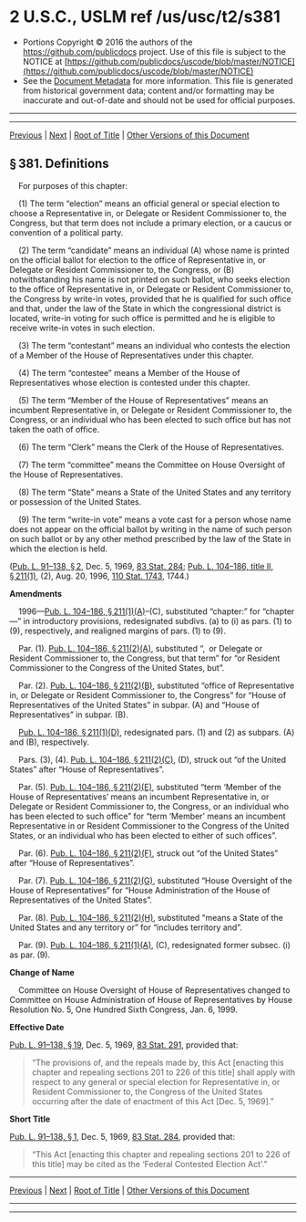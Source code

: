 ---
---

# 2 U.S.C., USLM ref /us/usc/t2/s381

* Portions Copyright © 2016 the authors of the https://github.com/publicdocs project.
  Use of this file is subject to the NOTICE at [https://github.com/publicdocs/uscode/blob/master/NOTICE](https://github.com/publicdocs/uscode/blob/master/NOTICE)
* See the [Document Metadata](././../../../..//README.md) for more information.
  This file is generated from historical government data; content and/or formatting may be inaccurate and out-of-date and should not be used for official purposes.

----------
----------

[Previous](./../../../..//us/usc/t2/ch12/m__us_usc_t2_ch12.md) | [Next](./../../../..//us/usc/t2/ch12/m__us_usc_t2_s382.md) | [Root of Title](./../../../../) | [Other Versions of this Document](https://publicdocs.github.io/go/links?ns=uslm&ref=%2Fus%2Fusc%2Ft2%2Fs381)

## § 381. Definitions

    For purposes of this chapter:

    (1) The term “election” means an official general or special election to choose a Representative in, or Delegate or Resident Commissioner to, the Congress, but that term does not include a primary election, or a caucus or convention of a political party.

    (2) The term “candidate” means an individual (A) whose name is printed on the official ballot for election to the office of Representative in, or Delegate or Resident Commissioner to, the Congress, or (B) notwithstanding his name is not printed on such ballot, who seeks election to the office of Representative in, or Delegate or Resident Commissioner to, the Congress by write-in votes, provided that he is qualified for such office and that, under the law of the State in which the congressional district is located, write-in voting for such office is permitted and he is eligible to receive write-in votes in such election.

    (3) The term “contestant” means an individual who contests the election of a Member of the House of Representatives under this chapter.

    (4) The term “contestee” means a Member of the House of Representatives whose election is contested under this chapter.

    (5) The term “Member of the House of Representatives” means an incumbent Representative in, or Delegate or Resident Commissioner to, the Congress, or an individual who has been elected to such office but has not taken the oath of office.

    (6) The term “Clerk” means the Clerk of the House of Representatives.

    (7) The term “committee” means the Committee on House Oversight of the House of Representatives.

    (8) The term “State” means a State of the United States and any territory or possession of the United States.

    (9) The term “write-in vote” means a vote cast for a person whose name does not appear on the official ballot by writing in the name of such person on such ballot or by any other method prescribed by the law of the State in which the election is held.

([Pub. L. 91–138, § 2][/us/pl/91/138/s2], Dec. 5, 1969, [83 Stat. 284][/us/stat/83/284]; [Pub. L. 104–186, title II, § 211(1)][/us/pl/104/186/s211/1], (2), Aug. 20, 1996, [110 Stat. 1743][/us/stat/110/1743], 1744.)

 __Amendments__ 

    1996—[Pub. L. 104–186, § 211(1)(A)][/us/pl/104/186/s211/1/A]–(C), substituted “chapter:” for “chapter—” in introductory provisions, redesignated subdivs. (a) to (i) as pars. (1) to (9), respectively, and realigned margins of pars. (1) to (9).

    Par. (1). [Pub. L. 104–186, § 211(2)(A)][/us/pl/104/186/s211/2/A], substituted “, or Delegate or Resident Commissioner to, the Congress, but that term” for “or Resident Commissioner to the Congress of the United States, but”.

    Par. (2). [Pub. L. 104–186, § 211(2)(B)][/us/pl/104/186/s211/2/B], substituted “office of Representative in, or Delegate or Resident Commissioner to, the Congress” for “House of Representatives of the United States” in subpar. (A) and “House of Representatives” in subpar. (B).

    [Pub. L. 104–186, § 211(1)(D)][/us/pl/104/186/s211/1/D], redesignated pars. (1) and (2) as subpars. (A) and (B), respectively.

    Pars. (3), (4). [Pub. L. 104–186, § 211(2)(C)][/us/pl/104/186/s211/2/C], (D), struck out “of the United States” after “House of Representatives”.

    Par. (5). [Pub. L. 104–186, § 211(2)(E)][/us/pl/104/186/s211/2/E], substituted “term ‘Member of the House of Representatives’ means an incumbent Representative in, or Delegate or Resident Commissioner to, the Congress, or an individual who has been elected to such office” for “term ‘Member’ means an incumbent Representative in or Resident Commissioner to the Congress of the United States, or an individual who has been elected to either of such offices”.

    Par. (6). [Pub. L. 104–186, § 211(2)(F)][/us/pl/104/186/s211/2/F], struck out “of the United States” after “House of Representatives”.

    Par. (7). [Pub. L. 104–186, § 211(2)(G)][/us/pl/104/186/s211/2/G], substituted “House Oversight of the House of Representatives” for “House Administration of the House of Representatives of the United States”.

    Par. (8). [Pub. L. 104–186, § 211(2)(H)][/us/pl/104/186/s211/2/H], substituted “means a State of the United States and any territory or” for “includes territory and”.

    Par. (9). [Pub. L. 104–186, § 211(1)(A)][/us/pl/104/186/s211/1/A], (C), redesignated former subsec. (i) as par. (9).

 __Change of Name__ 

    Committee on House Oversight of House of Representatives changed to Committee on House Administration of House of Representatives by House Resolution No. 5, One Hundred Sixth Congress, Jan. 6, 1999.

 __Effective Date__ 

[Pub. L. 91–138, § 19][/us/pl/91/138/s19], Dec. 5, 1969, [83 Stat. 291][/us/stat/83/291], provided that: 

> “The provisions of, and the repeals made by, this Act \[enacting this chapter and repealing sections 201 to 226 of this title\] shall apply with respect to any general or special election for Representative in, or Resident Commissioner to, the Congress of the United States occurring after the date of enactment of this Act \[Dec. 5, 1969\].”

 __Short Title__ 

[Pub. L. 91–138, § 1][/us/pl/91/138/s1], Dec. 5, 1969, [83 Stat. 284][/us/stat/83/284], provided that: 

> “This Act \[enacting this chapter and repealing sections 201 to 226 of this title\] may be cited as the ‘Federal Contested Election Act’.”

----------

[Previous](./../../../..//us/usc/t2/ch12/m__us_usc_t2_ch12.md) | [Next](./../../../..//us/usc/t2/ch12/m__us_usc_t2_s382.md) | [Root of Title](./../../../../) | [Other Versions of this Document](https://publicdocs.github.io/go/links?ns=uslm&ref=%2Fus%2Fusc%2Ft2%2Fs381)

----------
----------

[/us/pl/91/138/s2]: https://publicdocs.github.io/go/links?ns=uslm&ref=%2Fus%2Fpl%2F91%2F138%2Fs2
[/us/stat/83/284]: https://publicdocs.github.io/go/links?ns=uslm&ref=%2Fus%2Fstat%2F83%2F284
[/us/pl/104/186/s211/1]: https://publicdocs.github.io/go/links?ns=uslm&ref=%2Fus%2Fpl%2F104%2F186%2Fs211%2F1
[/us/stat/110/1743]: https://publicdocs.github.io/go/links?ns=uslm&ref=%2Fus%2Fstat%2F110%2F1743
[/us/pl/104/186/s211/1/A]: https://publicdocs.github.io/go/links?ns=uslm&ref=%2Fus%2Fpl%2F104%2F186%2Fs211%2F1%2FA
[/us/pl/104/186/s211/2/A]: https://publicdocs.github.io/go/links?ns=uslm&ref=%2Fus%2Fpl%2F104%2F186%2Fs211%2F2%2FA
[/us/pl/104/186/s211/2/B]: https://publicdocs.github.io/go/links?ns=uslm&ref=%2Fus%2Fpl%2F104%2F186%2Fs211%2F2%2FB
[/us/pl/104/186/s211/1/D]: https://publicdocs.github.io/go/links?ns=uslm&ref=%2Fus%2Fpl%2F104%2F186%2Fs211%2F1%2FD
[/us/pl/104/186/s211/2/C]: https://publicdocs.github.io/go/links?ns=uslm&ref=%2Fus%2Fpl%2F104%2F186%2Fs211%2F2%2FC
[/us/pl/104/186/s211/2/E]: https://publicdocs.github.io/go/links?ns=uslm&ref=%2Fus%2Fpl%2F104%2F186%2Fs211%2F2%2FE
[/us/pl/104/186/s211/2/F]: https://publicdocs.github.io/go/links?ns=uslm&ref=%2Fus%2Fpl%2F104%2F186%2Fs211%2F2%2FF
[/us/pl/104/186/s211/2/G]: https://publicdocs.github.io/go/links?ns=uslm&ref=%2Fus%2Fpl%2F104%2F186%2Fs211%2F2%2FG
[/us/pl/104/186/s211/2/H]: https://publicdocs.github.io/go/links?ns=uslm&ref=%2Fus%2Fpl%2F104%2F186%2Fs211%2F2%2FH
[/us/pl/104/186/s211/1/A]: https://publicdocs.github.io/go/links?ns=uslm&ref=%2Fus%2Fpl%2F104%2F186%2Fs211%2F1%2FA
[/us/pl/91/138/s19]: https://publicdocs.github.io/go/links?ns=uslm&ref=%2Fus%2Fpl%2F91%2F138%2Fs19
[/us/stat/83/291]: https://publicdocs.github.io/go/links?ns=uslm&ref=%2Fus%2Fstat%2F83%2F291
[/us/pl/91/138/s1]: https://publicdocs.github.io/go/links?ns=uslm&ref=%2Fus%2Fpl%2F91%2F138%2Fs1
[/us/stat/83/284]: https://publicdocs.github.io/go/links?ns=uslm&ref=%2Fus%2Fstat%2F83%2F284


